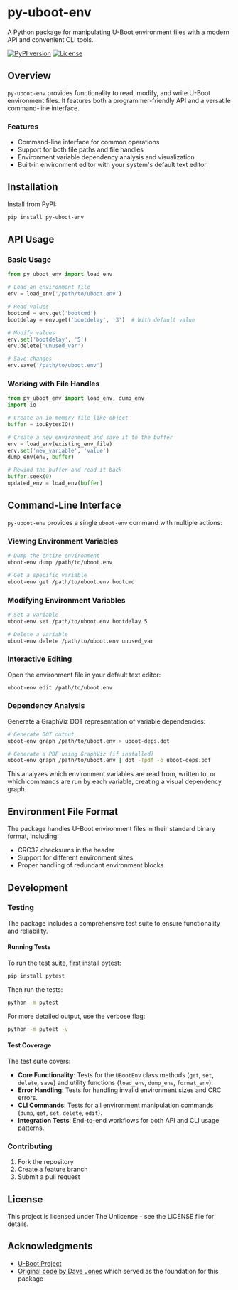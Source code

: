 # py-uboot-env

A Python package for manipulating U-Boot environment files with a modern API and convenient CLI tools.

[![PyPI version](https://img.shields.io/pypi/v/py-uboot-env.svg)](https://pypi.org/project/py-uboot-env/)
[![License](https://img.shields.io/github/license/cubix-mx/py-uboot-env.svg)](https://github.com/cubix-mx/py-uboot-env/blob/main/LICENSE)

## Overview

`py-uboot-env` provides functionality to read, modify, and write U-Boot environment files. It features both a programmer-friendly API and a versatile command-line interface.

### Features

- Command-line interface for common operations
- Support for both file paths and file handles
- Environment variable dependency analysis and visualization
- Built-in environment editor with your system's default text editor

## Installation

Install from PyPI:

```bash
pip install py-uboot-env
```

## API Usage

### Basic Usage

```python
from py_uboot_env import load_env

# Load an environment file
env = load_env('/path/to/uboot.env')

# Read values
bootcmd = env.get('bootcmd')
bootdelay = env.get('bootdelay', '3')  # With default value

# Modify values
env.set('bootdelay', '5')
env.delete('unused_var')

# Save changes
env.save('/path/to/uboot.env')
```

### Working with File Handles

```python
from py_uboot_env import load_env, dump_env
import io

# Create an in-memory file-like object
buffer = io.BytesIO()

# Create a new environment and save it to the buffer
env = load_env(existing_env_file)
env.set('new_variable', 'value')
dump_env(env, buffer)

# Rewind the buffer and read it back
buffer.seek(0)
updated_env = load_env(buffer)
```

## Command-Line Interface

`py-uboot-env` provides a single `uboot-env` command with multiple actions:

### Viewing Environment Variables

```bash
# Dump the entire environment
uboot-env dump /path/to/uboot.env

# Get a specific variable
uboot-env get /path/to/uboot.env bootcmd
```

### Modifying Environment Variables

```bash
# Set a variable
uboot-env set /path/to/uboot.env bootdelay 5

# Delete a variable
uboot-env delete /path/to/uboot.env unused_var
```

### Interactive Editing

Open the environment file in your default text editor:

```bash
uboot-env edit /path/to/uboot.env
```

### Dependency Analysis

Generate a GraphViz DOT representation of variable dependencies:

```bash
# Generate DOT output
uboot-env graph /path/to/uboot.env > uboot-deps.dot

# Generate a PDF using GraphViz (if installed)
uboot-env graph /path/to/uboot.env | dot -Tpdf -o uboot-deps.pdf
```

This analyzes which environment variables are read from, written to, or which commands are run by each variable, creating a visual dependency graph.

## Environment File Format

The package handles U-Boot environment files in their standard binary format, including:

- CRC32 checksums in the header
- Support for different environment sizes
- Proper handling of redundant environment blocks

## Development

### Testing

The package includes a comprehensive test suite to ensure functionality and reliability.

#### Running Tests

To run the test suite, first install pytest:

```bash
pip install pytest
```

Then run the tests:

```bash
python -m pytest
```

For more detailed output, use the verbose flag:

```bash
python -m pytest -v
```

#### Test Coverage

The test suite covers:

- **Core Functionality**: Tests for the `UBootEnv` class methods (`get`, `set`, `delete`, `save`) and utility functions (`load_env`, `dump_env`, `format_env`).
- **Error Handling**: Tests for handling invalid environment sizes and CRC errors.
- **CLI Commands**: Tests for all environment manipulation commands (`dump`, `get`, `set`, `delete`, `edit`).
- **Integration Tests**: End-to-end workflows for both API and CLI usage patterns.

### Contributing

1. Fork the repository
2. Create a feature branch
3. Submit a pull request

## License

This project is licensed under The Unlicense - see the LICENSE file for details.

## Acknowledgments

- [U-Boot Project](https://www.denx.de/wiki/U-Boot)
- [Original code by Dave Jones](https://gist.github.com/waveform80/62f3cc34dc87b8c26e6febc7f28c404e) which served as the foundation for this package
